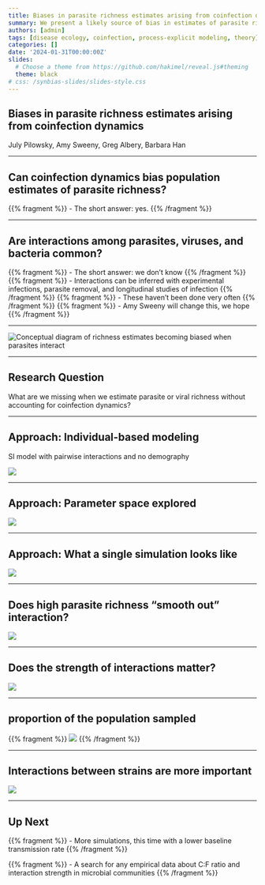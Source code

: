 ```yaml
---
title: Biases in parasite richness estimates arising from coinfection dynamics
summary: We present a likely source of bias in estimates of parasite richness - emergent properties arising from interactions between parasites. In the absence of good coinfection data, we provide a theoretical exploration.
authors: [admin]
tags: [disease ecology, coinfection, process-explicit modeling, theory]
categories: []
date: '2024-01-31T00:00:00Z'
slides:
  # Choose a theme from https://github.com/hakimel/reveal.js#theming
  theme: black
# css: /synbias-slides/slides-style.css
---
```


## Biases in parasite richness estimates arising from coinfection dynamics
July Pilowsky, Amy Sweeny, Greg Albery, Barbara Han

---

## Can coinfection dynamics bias population estimates of parasite richness?

{{% fragment %}} -   The short answer: yes. {{% /fragment %}}

---

## Are interactions among parasites, viruses, and bacteria common?

{{% fragment %}} -   The short answer: we don’t know {{% /fragment %}}
{{% fragment %}} -   Interactions can be inferred with experimental infections, parasite removal, and longitudinal studies of infection {{% /fragment %}}
{{% fragment %}} -   These haven’t been done very often {{% /fragment %}}
{{% fragment %}} -   Amy Sweeny will change this, we hope {{% /fragment %}}

---

![Conceptual diagram of richness estimates becoming biased when
parasites interact](/synbias-slides/synbias%20concept.png)

---

## Research Question

What are we missing when we estimate parasite or viral richness without
accounting for coinfection dynamics?

---

## Approach: Individual-based modeling

SI model with pairwise interactions and no demography

<img src="/synbias-slides/model%20diagram%201.png"
data-fig-alt="Conceptual diagram of two strains spreading in a bat population" />

---

## Approach: Parameter space explored

<img src="/synbias-slides/parameters%20coinfection.png"
data-fig-alt="Illustrations of number of strains, competitive:facilitative ratio, interaction strength, and proportion of population sampled" />

---

## Approach: What a single simulation looks like

![](/synbias-slides/synbias-slides.markdown_github_files/figure-markdown_github/single%20sim-1.png)

---

## Does high parasite richness “smooth out” interaction?

![](/synbias-slides/synbias-slides.markdown_github_files/figure-markdown_github/strain%20number-1.png)

---

## Does the strength of interactions matter?

![](/synbias-slides/synbias-slides.markdown_github_files/figure-markdown_github/interaction%20strength-1.png)

---

## proportion of the population sampled

{{% fragment %}} ![](/synbias-slides/synbias-slides.markdown_github_files/figure-markdown_github/sample%20prop-1.png) {{% /fragment %}}

---

## Interactions between strains are more important

![](/synbias-slides/synbias-slides.markdown_github_files/figure-markdown_github/sample%20prop%20cf%20ratio-1.png)

---

## Up Next

{{% fragment %}} -   More simulations, this time with a lower baseline transmission rate {{% /fragment %}}

{{% fragment %}} -   A search for any empirical data about C:F ratio and interaction strength in microbial communities {{% /fragment %}}
